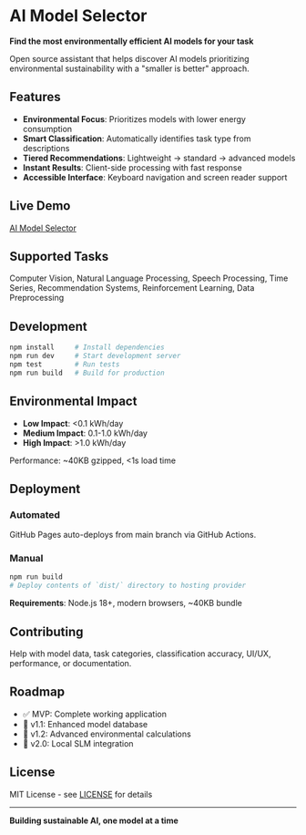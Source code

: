 # AI Model Selector

**Find the most environmentally efficient AI models for your task**

Open source assistant that helps discover AI models prioritizing environmental sustainability with a "smaller is better" approach.

## Features

- **Environmental Focus**: Prioritizes models with lower energy consumption
- **Smart Classification**: Automatically identifies task type from descriptions
- **Tiered Recommendations**: Lightweight → standard → advanced models
- **Instant Results**: Client-side processing with fast response
- **Accessible Interface**: Keyboard navigation and screen reader support

## Live Demo

[AI Model Selector](https://ismaelmartinez.github.io/model-selector)

## Supported Tasks

Computer Vision, Natural Language Processing, Speech Processing, Time Series, Recommendation Systems, Reinforcement Learning, Data Preprocessing

## Development

```bash
npm install     # Install dependencies
npm run dev     # Start development server
npm test        # Run tests
npm run build   # Build for production
```

## Environmental Impact

- **Low Impact**: <0.1 kWh/day
- **Medium Impact**: 0.1-1.0 kWh/day  
- **High Impact**: >1.0 kWh/day

Performance: ~40KB gzipped, <1s load time

## Deployment

### Automated
GitHub Pages auto-deploys from main branch via GitHub Actions.

### Manual
```bash
npm run build
# Deploy contents of `dist/` directory to hosting provider
```

**Requirements**: Node.js 18+, modern browsers, ~40KB bundle

## Contributing

Help with model data, task categories, classification accuracy, UI/UX, performance, or documentation.

## Roadmap

- ✅ MVP: Complete working application
- 🔄 v1.1: Enhanced model database
- 🎯 v1.2: Advanced environmental calculations
- 🚀 v2.0: Local SLM integration

## License

MIT License - see [LICENSE](LICENSE) for details

---

**Building sustainable AI, one model at a time**
